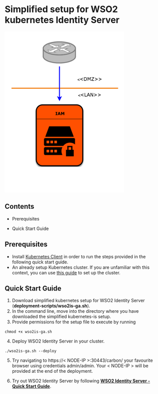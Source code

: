 # Simplified setup for WSO2 kubernetes Identity Server

![WSO2 simplified Identity Server deployment](wso2is-simplified.png)

## Contents
* Prerequisites

* Quick Start Guide

## Prerequisites
* Install [Kubernetes  Client](https://kubernetes.io/docs/tasks/tools/install-kubectl/) in order to run the steps provided in the following quick start guide.
* An already setup Kubernetes cluster. If you are unfamiliar with this context, you can use [this guide](https://kubernetes.io/docs/setup/pick-right-solution/) to set up the cluster.

## Quick Start Guide
1. Download simplified kubernetes setup for WSO2 Identity Server (**deployment-scripts/wso2is-ga.sh**).
2. In the command line, move into the directory where you have downloaded the simplified kubernetes-is setup. 
3. Provide permissions for the setup file to execute by running
```
chmod +x wso2is-ga.sh
```
4. Deploy WSO2 Identity Server in your cluster.

```
./wso2is-ga.sh --deploy
```

5. Try navigating to https://< NODE-IP >:30443/carbon/ your favourite browser using credentials admin/admin. Your < NODE-IP > will be provided at the end of the deployment.

6. Try out WSO2 Identity Server by following **[WSO2 Identity Server - Quick Start Guide](https://docs.wso2.com/display/IS580)**.

